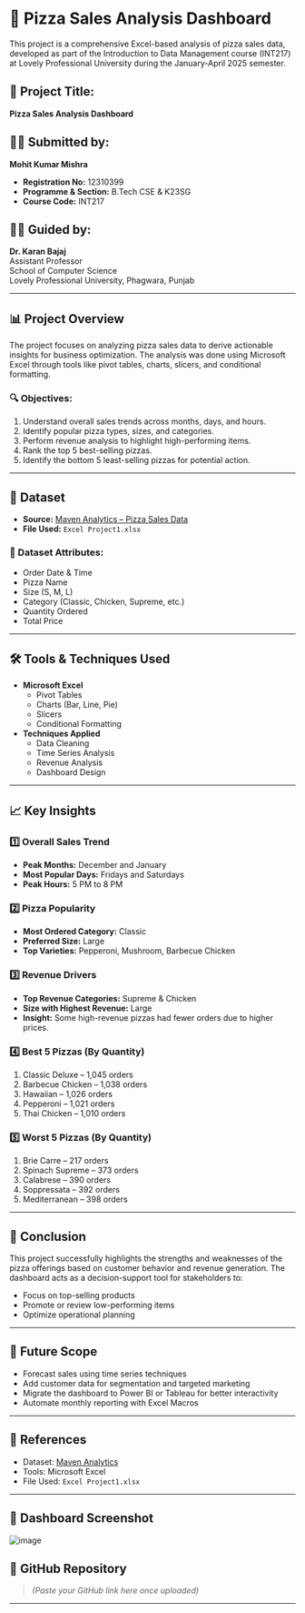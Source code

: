 # 🍕 Pizza Sales Analysis Dashboard

This project is a comprehensive Excel-based analysis of pizza sales data, developed as part of the Introduction to Data Management course (INT217) at Lovely Professional University during the January-April 2025 semester.

## 📌 Project Title:
**Pizza Sales Analysis Dashboard**

## 👨‍🎓 Submitted by:
**Mohit Kumar Mishra**  
- **Registration No:** 12310399  
- **Programme & Section:** B.Tech CSE & K23SG  
- **Course Code:** INT217  

## 👨‍🏫 Guided by:
**Dr. Karan Bajaj**  
Assistant Professor  
School of Computer Science  
Lovely Professional University, Phagwara, Punjab

---

## 📊 Project Overview

The project focuses on analyzing pizza sales data to derive actionable insights for business optimization. The analysis was done using Microsoft Excel through tools like pivot tables, charts, slicers, and conditional formatting.

### 🔍 Objectives:
1. Understand overall sales trends across months, days, and hours.
2. Identify popular pizza types, sizes, and categories.
3. Perform revenue analysis to highlight high-performing items.
4. Rank the top 5 best-selling pizzas.
5. Identify the bottom 5 least-selling pizzas for potential action.

---

## 📁 Dataset

- **Source:** [Maven Analytics – Pizza Sales Data](https://mavenanalytics.io/data-playground?page=8&pageSize=5)
- **File Used:** `Excel Project1.xlsx`

### 🧾 Dataset Attributes:
- Order Date & Time
- Pizza Name
- Size (S, M, L)
- Category (Classic, Chicken, Supreme, etc.)
- Quantity Ordered
- Total Price

---

## 🛠️ Tools & Techniques Used

- **Microsoft Excel**
  - Pivot Tables
  - Charts (Bar, Line, Pie)
  - Slicers
  - Conditional Formatting
- **Techniques Applied**
  - Data Cleaning
  - Time Series Analysis
  - Revenue Analysis
  - Dashboard Design

---

## 📈 Key Insights

### 1️⃣ Overall Sales Trend
- **Peak Months:** December and January
- **Most Popular Days:** Fridays and Saturdays
- **Peak Hours:** 5 PM to 8 PM

### 2️⃣ Pizza Popularity
- **Most Ordered Category:** Classic
- **Preferred Size:** Large
- **Top Varieties:** Pepperoni, Mushroom, Barbecue Chicken

### 3️⃣ Revenue Drivers
- **Top Revenue Categories:** Supreme & Chicken
- **Size with Highest Revenue:** Large
- **Insight:** Some high-revenue pizzas had fewer orders due to higher prices.

### 4️⃣ Best 5 Pizzas (By Quantity)
1. Classic Deluxe – 1,045 orders  
2. Barbecue Chicken – 1,038 orders  
3. Hawaiian – 1,026 orders  
4. Pepperoni – 1,021 orders  
5. Thai Chicken – 1,010 orders  

### 5️⃣ Worst 5 Pizzas (By Quantity)
1. Brie Carre – 217 orders  
2. Spinach Supreme – 373 orders  
3. Calabrese – 390 orders  
4. Soppressata – 392 orders  
5. Mediterranean – 398 orders  

---

## 📌 Conclusion

This project successfully highlights the strengths and weaknesses of the pizza offerings based on customer behavior and revenue generation. The dashboard acts as a decision-support tool for stakeholders to:
- Focus on top-selling products
- Promote or review low-performing items
- Optimize operational planning

---

## 🔮 Future Scope

- Forecast sales using time series techniques
- Add customer data for segmentation and targeted marketing
- Migrate the dashboard to Power BI or Tableau for better interactivity
- Automate monthly reporting with Excel Macros

---

## 📎 References

- Dataset: [Maven Analytics](https://mavenanalytics.io/data-playground?page=8&pageSize=5)  
- Tools: Microsoft Excel  
- File Used: `Excel Project1.xlsx`

---

## 📸 Dashboard Screenshot
![image](https://github.com/user-attachments/assets/0a830144-67d5-4880-8e8f-0f22cec739f6)


## 🔗 GitHub Repository

> *(Paste your GitHub link here once uploaded)*

---

